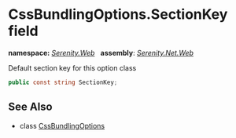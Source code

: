 # CssBundlingOptions.SectionKey field
**namespace:** *[Serenity.Web](../../README.md#serenity.web-namespace)*   **assembly**: *[Serenity.Net.Web](../../README.md)*

Default section key for this option class

```csharp
public const string SectionKey;
```

## See Also

* class [CssBundlingOptions](../CssBundlingOptions.md)